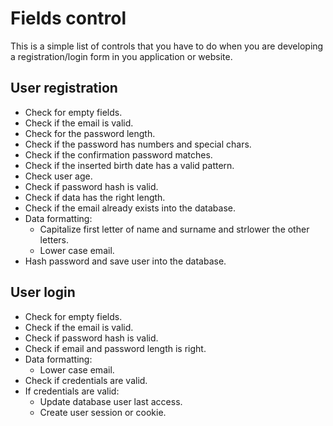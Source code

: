 # Fields control
This is a simple list of controls that you have to do when you are developing a registration/login form in you application or website.

## User registration
* Check for empty fields.
* Check if the email is valid.
* Check for the password length.
* Check if the password has numbers and special chars.
* Check if the confirmation password matches.
* Check if the inserted birth date has a valid pattern.
* Check user age.
* Check if password hash is valid.
* Check if data has the right length.
* Check if the email already exists into the database.
* Data formatting:
  - Capitalize first letter of name and surname and strlower the other letters.
  - Lower case email.
* Hash password and save user into the database.

## User login
* Check for empty fields.
* Check if the email is valid.
* Check if password hash is valid.
* Check if email and password length is right.
* Data formatting:
  - Lower case email.
* Check if credentials are valid.
* If credentials are valid:
  - Update database user last access.
  - Create user session or cookie.
